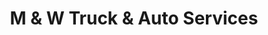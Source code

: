 ---
title: "M & W Truck & Auto Services"
url: /devine/m-and-w-truck-and-auto-services/
shop: car repair
---